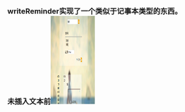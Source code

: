 ### writeReminder实现了一个类似于记事本类型的东西。<br/>未插入文本前<img src="1.png" alt="" style="width:100px;height:200px">

